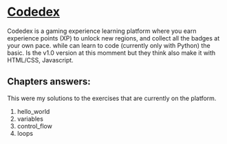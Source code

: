 # [Codedex](https://www.codedex.io/ "Codedex link")

Codedex is a gaming experience learning platform where you earn experience points (XP) to unlock new regions, and collect all the badges at your own pace. while can  learn to code (currently only with Python) the basic. Is the v1.0 version at this momment but they think also make it with HTML/CSS, Javascript.

## Chapters answers: 

This were my solutions to the exercises that are currently on the platform. 

1. hello_world
2. variables
3. control_flow
4. loops